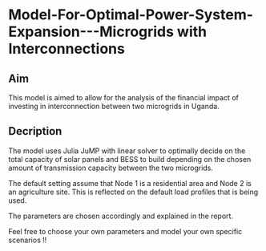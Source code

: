 # Model-For-Optimal-Power-System-Expansion---Microgrids with Interconnections

## Aim 
This model is aimed to allow for the analysis of the financial impact of investing in interconnection between two microgrids in Uganda. 

## Decription

The model uses Julia JuMP with linear solver to optimally decide on the total capacity of solar panels and BESS to build depending on the chosen amount of transmission capacity between the two microgrids. 

The default setting assume that Node 1 is a residential area and Node 2 is an agriculture site. This is reflected on the default load profiles that is being used. 

The parameters are chosen accordingly and explained in the report. 

Feel free to choose your own parameters and model your own specific scenarios !! 

